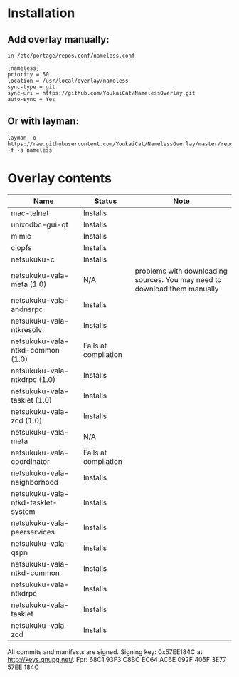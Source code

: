 # Installation

## Add overlay manually:
```
in /etc/portage/repos.conf/nameless.conf

[nameless]
priority = 50
location = /usr/local/overlay/nameless
sync-type = git
sync-uri = https://github.com/YoukaiCat/NamelessOverlay.git
auto-sync = Yes
```

## Or with layman:
```
layman -o https://raw.githubusercontent.com/YoukaiCat/NamelessOverlay/master/repositories.xml -f -a nameless
```

# Overlay contents
| Name                               | Status               | Note                                                                      |
|------------------------------------|----------------------|---------------------------------------------------------------------------|
|mac-telnet                          | Installs             |                                                                           |
|unixodbc-gui-qt                     | Installs             |                                                                           |
|mimic                               | Installs             |                                                                           |
|ciopfs                              | Installs             |                                                                           |
|netsukuku-c                         | Installs             |                                                                           |
|netsukuku-vala-meta (1.0)           | N/A                  | problems with downloading sources. You may need to download them manually |
|netsukuku-vala-andnsrpc             | Installs             |                                                                           |
|netsukuku-vala-ntkresolv            | Installs             |                                                                           |
|netsukuku-vala-ntkd-common (1.0)    | Fails at compilation |                                                                           |
|netsukuku-vala-ntkdrpc (1.0)        | Installs             |                                                                           |
|netsukuku-vala-tasklet (1.0)        | Installs             |                                                                           |
|netsukuku-vala-zcd (1.0)            | Installs             |                                                                           |
|netsukuku-vala-meta                 | N/A                  |                                                                           |
|netsukuku-vala-coordinator          | Fails at compilation |                                                                           |
|netsukuku-vala-neighborhood         | Installs             |                                                                           |
|netsukuku-vala-ntkd-tasklet-system  | Installs             |                                                                           |
|netsukuku-vala-peerservices         | Installs             |                                                                           |
|netsukuku-vala-qspn                 | Installs             |                                                                           |
|netsukuku-vala-ntkd-common          | Installs             |                                                                           |
|netsukuku-vala-ntkdrpc              | Installs             |                                                                           |
|netsukuku-vala-tasklet              | Installs             |                                                                           |
|netsukuku-vala-zcd                  | Installs             |                                                                           |

All commits and manifests are signed. Signing key: 0x57EE184C at http://keys.gnupg.net/. Fpr: 68C1 93F3 C8BC EC64 AC6E  092F 405F 3E77 57EE 184C
